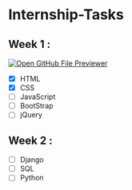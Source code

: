 # Internship-Tasks

## Week 1 :

[![Open GitHub File Previewer](https://img.shields.io/badge/Open-File%20Previewer-blue?style=for-the-badge&logo=github)](https://web-file-previewer-easily.lovable.app/)



- [x] HTML 
- [x] CSS
- [ ] JavaScript
- [ ] BootStrap
- [ ] jQuery

## Week 2 :

- [ ] Django
- [ ] SQL
- [ ] Python
